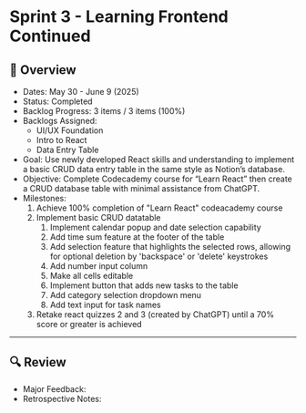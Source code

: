 # Sprint 3 - Learning Frontend Continued

## 📝 Overview
* Dates: May 30 - June 9 (2025)
* Status: Completed
* Backlog Progress: 3 items / 3 items (100%)
* Backlogs Assigned:
    * UI/UX Foundation
    * Intro to React
    * Data Entry Table
* Goal: Use newly developed React skills and understanding to implement a basic CRUD data entry table in the same style as Notion’s database.
* Objective: Complete Codecademy course for “Learn React” then create a CRUD database table with minimal assistance from ChatGPT.
* Milestones:
    1. Achieve 100% completion of "Learn React" codeacademy course
    2. Implement basic CRUD datatable
        1. Implement calendar popup and date selection capability
        2. Add time sum feature at the footer of the table
        3. Add selection feature that highlights the selected rows, allowing for optional deletion by 'backspace' or 'delete' keystrokes
        4. Add number input column
        5. Make all cells editable
        6. Implement button that adds new tasks to the table
        7. Add category selection dropdown menu
        8. Add text input for task names
    3. Retake react quizzes 2 and 3 (created by ChatGPT) until a 70% score or greater is achieved

--- 

## 🔍 Review
* Major Feedback: 
* Retrospective Notes: 